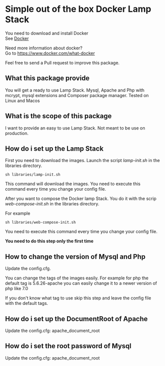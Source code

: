 # Simple out of the box Docker Lamp Stack

You need to download and install Docker  
See [Docker](https://www.docker.com/)

Need more information about docker?  
Go to https://www.docker.com/what-docker

Feel free to send a Pull request to improve this package.

## What this package provide

You will get a ready to use Lamp Stack.
Mysql, Apache and Php with mcrypt, mysql extensions and Composer package manager.
Tested on Linux and Macos

## What is the scope of this package

I want to provide an easy to use Lamp Stack. Not meant to be use on production.

## How do i set up the Lamp Stack

First you need to download the images. Launch the script *lamp-init.sh* in the libraries directory.

`sh libraries/lamp-init.sh`

This command will download the images. You need to execute this command every time you change your config file.

After you want to compose the Docker lamp Stack. You do it with the scrip *web-compose-init.sh* in the libraries directory.

For example

`sh libraries/web-compose-init.sh`

You need to execute this command every time you change your config file.

**You need to do this step only the first time**

## How to change the version of Mysql and Php

Update the config.cfg.

You can change the tags of the images easily. For example for php the default tag
is 5.6.26-apache you can easily change it to a newer version of php like 7.0

If you don't know what tag to use skip this step and leave the config
file with the default tags.

## How do i set up the DocumentRoot of Apache

Update the config.cfg: apache_document_root

## How do i set the root password of Mysql

Update the config.cfg: apache_document_root
